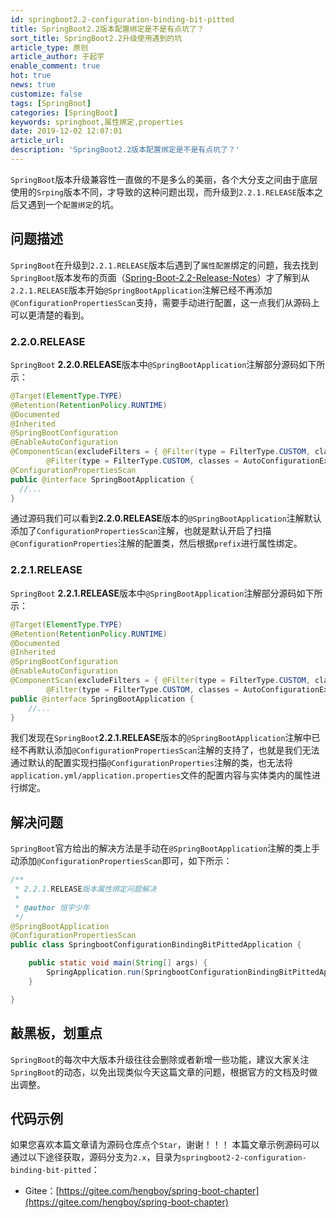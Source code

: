 ```yaml
---
id: springboot2.2-configuration-binding-bit-pitted
title: SpringBoot2.2版本配置绑定是不是有点坑了？
sort_title: SpringBoot2.2升级使用遇到的坑
article_type: 原创
article_author: 于起宇
enable_comment: true
hot: true
news: true
customize: false
tags: [SpringBoot]
categories: [SpringBoot]
keywords: springboot,属性绑定,properties
date: 2019-12-02 12:07:01
article_url:
description: 'SpringBoot2.2版本配置绑定是不是有点坑了？'
---
```


`SpringBoot`版本升级兼容性一直做的不是多么的美丽，各个大分支之间由于底层使用的`Srping`版本不同，才导致的这种问题出现，而升级到`2.2.1.RELEASE`版本之后又遇到一个`配置绑定`的坑。

<!--more-->

## 问题描述

`SpringBoot`在升级到`2.2.1.RELEASE`版本后遇到了`属性配置`绑定的问题，我去找到`SpringBoot`版本发布的页面（[Spring-Boot-2.2-Release-Notes](https://github.com/spring-projects/spring-boot/wiki/Spring-Boot-2.2-Release-Notes)）才了解到从`2.2.1.RELEASE`版本开始`@SpringBootApplication`注解已经不再添加`@ConfigurationPropertiesScan`支持，需要手动进行配置，这一点我们从源码上可以更清楚的看到。

### 2.2.0.RELEASE

`SpringBoot` **2.2.0.RELEASE**版本中`@SpringBootApplication`注解部分源码如下所示：

```java
@Target(ElementType.TYPE)
@Retention(RetentionPolicy.RUNTIME)
@Documented
@Inherited
@SpringBootConfiguration
@EnableAutoConfiguration
@ComponentScan(excludeFilters = { @Filter(type = FilterType.CUSTOM, classes = TypeExcludeFilter.class),
		@Filter(type = FilterType.CUSTOM, classes = AutoConfigurationExcludeFilter.class) })
@ConfigurationPropertiesScan
public @interface SpringBootApplication {
  //...
}
```

通过源码我们可以看到**2.2.0.RELEASE**版本的`@SpringBootApplication`注解默认添加了`ConfigurationPropertiesScan`注解，也就是默认开启了扫描`@ConfigurationProperties`注解的配置类，然后根据`prefix`进行属性绑定。

### 2.2.1.RELEASE

`SpringBoot` **2.2.1.RELEASE**版本中`@SpringBootApplication`注解部分源码如下所示：

```java
@Target(ElementType.TYPE)
@Retention(RetentionPolicy.RUNTIME)
@Documented
@Inherited
@SpringBootConfiguration
@EnableAutoConfiguration
@ComponentScan(excludeFilters = { @Filter(type = FilterType.CUSTOM, classes = TypeExcludeFilter.class),
		@Filter(type = FilterType.CUSTOM, classes = AutoConfigurationExcludeFilter.class) })
public @interface SpringBootApplication {
	//...
}
```

我们发现在`SpringBoot`**2.2.1.RELEASE**版本的`@SpringBootApplication`注解中已经不再默认添加`@ConfigurationPropertiesScan`注解的支持了，也就是我们无法通过默认的配置实现扫描`@ConfigurationProperties`注解的类，也无法将`application.yml/application.properties`文件的配置内容与实体类内的属性进行绑定。

## 解决问题

`SpringBoot`官方给出的解决方法是手动在`@SpringBootApplication`注解的类上手动添加`@ConfigurationPropertiesScan`即可，如下所示：

```java
/**
 * 2.2.1.RELEASE版本属性绑定问题解决
 *
 * @author 恒宇少年
 */
@SpringBootApplication
@ConfigurationPropertiesScan
public class SpringbootConfigurationBindingBitPittedApplication {

    public static void main(String[] args) {
        SpringApplication.run(SpringbootConfigurationBindingBitPittedApplication.class, args);
    }

}
```



## 敲黑板，划重点

`SpringBoot`的每次中大版本升级往往会删除或者新增一些功能，建议大家关注`SpringBoot`的动态，以免出现类似今天这篇文章的问题，根据官方的文档及时做出调整。

## 代码示例
如果您喜欢本篇文章请为源码仓库点个`Star`，谢谢！！！
本篇文章示例源码可以通过以下途径获取，源码分支为`2.x`，目录为`springboot2-2-configuration-binding-bit-pitted`：
- Gitee：[https://gitee.com/hengboy/spring-boot-chapter](https://gitee.com/hengboy/spring-boot-chapter)
